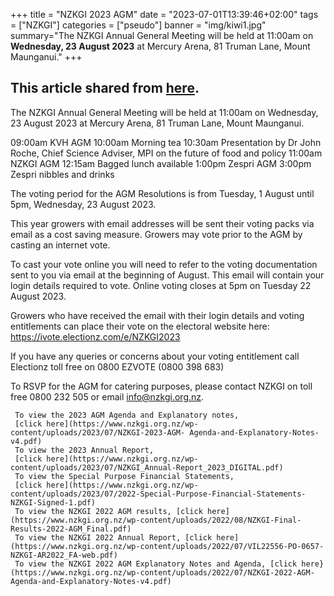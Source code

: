+++
title = "NZKGI 2023 AGM"
date = "2023-07-01T13:39:46+02:00"
tags = ["NZKGI"]
categories = ["pseudo"]
banner = "img/kiwi1.jpg"
summary="The NZKGI Annual General Meeting will be held at 11:00am on <b>Wednesday, 23 August 2023</b> at Mercury Arena, 81 Truman Lane, Mount Maunganui."
+++

## This article shared from [here](https://www.nzkgi.org.nz/agm-2023/#article).

The NZKGI Annual General Meeting will be held at 11:00am on Wednesday, 23 August 2023 at Mercury Arena, 81 Truman Lane, Mount Maunganui.

09:00am	KVH AGM
10:00am	Morning tea
10:30am	Presentation by Dr John Roche, Chief Science Adviser, MPI on the future of food and policy
11:00am	NZKGI AGM
12:15am	Bagged lunch available
1:00pm	Zespri AGM
3:00pm	Zespri nibbles and drinks
 

The voting period for the AGM Resolutions is from Tuesday, 1 August until 5pm, Wednesday, 23 August 2023.

This year growers with email addresses will be sent their voting packs via email as a cost saving measure. Growers may vote prior to the AGM by casting an internet vote.

To cast your vote online you will need to refer to the voting documentation sent to you via email at the beginning of August. This email will contain your login details required to vote. Online voting closes at 5pm on Tuesday 22 August 2023. 

Growers who have received the email with their login details and voting entitlements can place their vote on the electoral website here: https://ivote.electionz.com/e/NZKGI2023

If you have any queries or concerns about your voting entitlement call Electionz toll free on 0800 EZVOTE (0800 398 683)

To RSVP for the AGM for catering purposes, please contact NZKGI on toll free 0800 232 505 or email info@nzkgi.org.nz.

     To view the 2023 AGM Agenda and Explanatory notes, 
     [click here](https://www.nzkgi.org.nz/wp-content/uploads/2023/07/NZKGI-2023-AGM- Agenda-and-Explanatory-Notes-v4.pdf)
     To view the 2023 Annual Report, 
     [click here](https://www.nzkgi.org.nz/wp-content/uploads/2023/07/NZKGI_Annual-Report_2023_DIGITAL.pdf)
     To view the Special Purpose Financial Statements, 
     [click here](https://www.nzkgi.org.nz/wp-content/uploads/2023/07/2022-Special-Purpose-Financial-Statements-NZKGI-Signed-1.pdf)
     To view the NZKGI 2022 AGM results, [click here](https://www.nzkgi.org.nz/wp-content/uploads/2022/08/NZKGI-Final-Results-2022-AGM_Final.pdf)
     To view the NZKGI 2022 Annual Report, [click here](https://www.nzkgi.org.nz/wp-content/uploads/2022/07/VIL22556-PO-0657-NZKGI-AR2022_FA-web.pdf)
     To view the NZKGI 2022 AGM Explanatory Notes and Agenda, [click here}(https://www.nzkgi.org.nz/wp-content/uploads/2022/07/NZKGI-2022-AGM-Agenda-and-Explanatory-Notes-v4.pdf)






   

